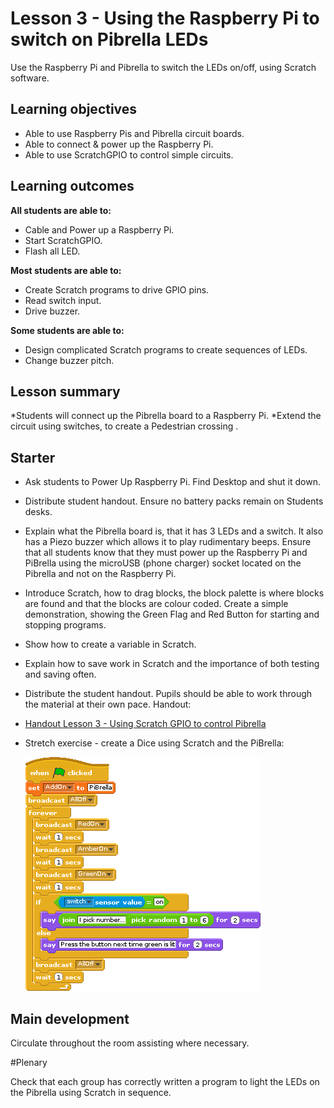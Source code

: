 # Lesson 3 - Using the Raspberry Pi to switch on Pibrella LEDs

Use the Raspberry Pi and Pibrella to switch the LEDs on/off, using Scratch software.

## Learning objectives

- Able to use Raspberry Pis and Pibrella circuit boards.
- Able to connect & power up the Raspberry Pi.
- Able to use ScratchGPIO to control simple circuits.

## Learning outcomes

**All students are able to:**

* Cable and Power up a Raspberry Pi.
* Start ScratchGPIO.
* Flash all LED.

**Most students are able to:**

* Create Scratch programs to drive GPIO pins.
* Read switch input.
* Drive buzzer.

**Some students are able to:**

* Design complicated Scratch programs to create sequences of LEDs.
* Change buzzer pitch.


## Lesson summary

*Students will connect up the Pibrella board to a Raspberry Pi.
*Extend the circuit using switches, to create a Pedestrian crossing .

## Starter

* Ask students to Power Up Raspberry Pi. Find Desktop and shut it down.
* Distribute student handout. Ensure no battery packs remain on Students desks.
* Explain what the Pibrella board is, that it has 3 LEDs and a switch. It also has a Piezo buzzer which allows it to play rudimentary beeps. Ensure that all students know that they must power up the Raspberry Pi and PiBrella using the microUSB (phone charger) socket located on the Pibrella and not on the Raspberry Pi.

* Introduce Scratch, how to drag blocks, the block palette is where blocks are found and that the blocks are colour coded. Create a simple demonstration, showing the Green Flag and Red Button for starting and stopping programs.

* Show how to create a variable in Scratch.

* Explain how to save work in Scratch and the importance of both testing and saving often.

* Distribute the student handout. Pupils should be able to work through the material at their own pace.
Handout:
* [Handout Lesson 3 - Using Scratch GPIO to control Pibrella](lesson3-handout.md)

* Stretch exercise - create a Dice using Scratch and the PiBrella:

   ![](../images/pibrella_dice.gif)

## Main development

Circulate throughout the room assisting where necessary.

#Plenary

Check that each group has correctly written a program to light the LEDs on the Pibrella using Scratch in sequence.
